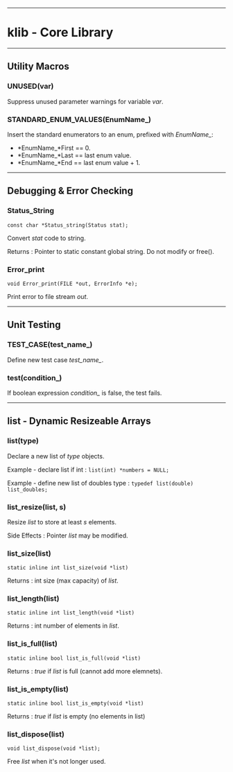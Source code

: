 ----------------------------------------

# klib - Core Library

----------------------------------------

## Utility Macros

### UNUSED(var)

Suppress unused parameter warnings for variable *var*.

### STANDARD_ENUM_VALUES(EnumName_)

Insert the standard enumerators to an enum, prefixed with *EnumName_*:

- *EnumName_*First == 0.
- *EnumName_*Last == last enum value.
- *EnumName_*End == last enum value + 1.

----------------------------------------

## Debugging & Error Checking

### Status_String

	const char *Status_string(Status stat);

Convert *stat* code to string.

Returns
:  Pointer to static constant global string. Do not modify or free().


### Error_print

	void Error_print(FILE *out, ErrorInfo *e);

Print error to file stream *out*. 

----------------------------------------

## Unit Testing

### TEST_CASE(test_name_)

Define new test case *test_name_*. 

### test(condition_)

If boolean expression *condition_* is false, the test fails.

----------------------------------------

## list - Dynamic Resizeable Arrays

### list(type)

Declare a new list of *type* objects.

Example - declare list if int
: `list(int) *numbers = NULL;`

Example - define new list of doubles type
: `typedef list(double)  list_doubles;`

### list_resize(list, s)

Resize *list* to store at least *s* elements.

Side Effects
: Pointer *list* may be modified. 

### list_size(list)

	static inline int list_size(void *list)


Returns
:  int size (max capacity) of *list*.


### list_length(list)

	static inline int list_length(void *list)


Returns
:  int number of elements in *list*.


### list_is_full(list)

	static inline bool list_is_full(void *list)


Returns
:  *true* if *list* is full (cannot add more elemnets).


### list_is_empty(list)

	static inline bool list_is_empty(void *list)


Returns
:  *true* if *list* is empty (no elements in list)


### list_dispose(list)

	void list_dispose(void *list);

Free *list* when it's not longer used.

